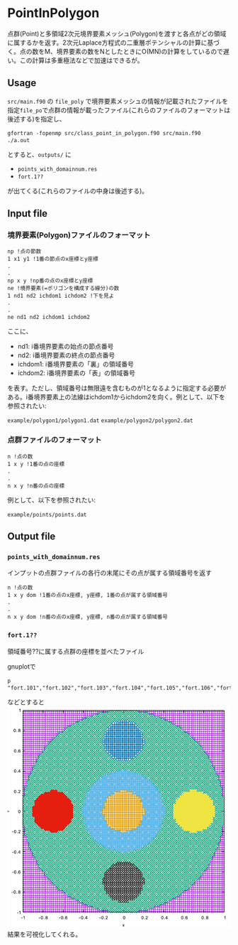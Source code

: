 # PointInPolygon
点群(Point)と多領域2次元境界要素メッシュ(Polygon)を渡すと各点がどの領域に属するかを返す。2次元Laplace方程式の二重層ポテンシャルの計算に基づく。点の数をM、境界要素の数をNとしたときにO(MN)の計算をしているので遅い。この計算は多重極法などで加速はできるが。

## Usage
``src/main.f90`` の ``file_poly`` で境界要素メッシュの情報が記載されたファイルを指定``file_po``で点群の情報が載ったファイル(これらのファイルのフォーマットは後述する)を指定し、
~~~shell
gfortran -fopenmp src/class_point_in_polygon.f90 src/main.f90   
./a.out
~~~
とすると、``outputs/`` に

- ``points_with_domainnum.res``
- ``fort.1?? ``

が出てくる(これらのファイルの中身は後述する)。

## Input file
### 境界要素(Polygon)ファイルのフォーマット
~~~
np !点の節数
1 x1 y1 !1番の節点のx座標とy座標
.
.
np x y !np番の点のx座標とy座標
ne !境界要素(=ポリゴンを構成する線分)の数
1 nd1 nd2 ichdom1 ichdom2 !下を見よ
.
.
ne nd1 nd2 ichdom1 ichdom2 
~~~
ここに、
- nd1: i番境界要素の始点の節点番号
- nd2: i番境界要素の終点の節点番号
- ichdom1: i番境界要素の「裏」の領域番号
- ichdom2: i番境界要素の「表」の領域番号

を表す。ただし、領域番号は無限遠を含むものが1となるように指定する必要がある。i番境界要素上の法線はichdom1からichdom2を向く。例として、以下を参照されたい: 

``example/polygon1/polygon1.dat``
``example/polygon2/polygon2.dat``

### 点群ファイルのフォーマット
~~~
n !点の数
1 x y !1番の点の座標
.
.
n x y !n番の点の座標
~~~
例として、以下を参照されたい: 

``example/points/points.dat``

## Output file
### ``points_with_domainnum.res``
インプットの点群ファイルの各行の末尾にその点が属する領域番号を返す
~~~
n !点の数
1 x y dom !1番の点のx座標, y座標, 1番の点が属する領域番号
.
.
n x y dom !n番の点のx座標, y座標, n番の点が属する領域番号
~~~

### ``fort.1?? ``
領域番号??に属する点群の座標を並べたファイル

gnuplotで
~~~
p "fort.101","fort.102","fort.103","fort.104","fort.105","fort.106","fort.107","fort.108"
~~~
などとすると![領域ごとの点群](./outputs/example1.png)結果を可視化してくれる。
